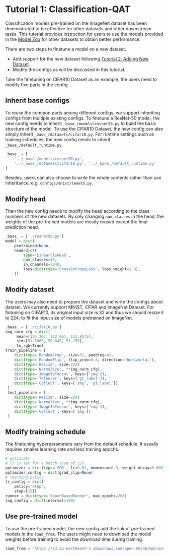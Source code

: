 # Tutorial 1: Classification-QAT 

Classification models pre-trained on the ImageNet dataset has been demonstrated to be effective for other datasets and other downstream tasks.
This tutorial provides instruction for users to use the models provided in the [Model Zoo](../model_zoo.md) for other datasets to obtain better performance.

There are two steps to finetune a model on a new dataset.

- Add support for the new dataset following [Tutorial 2: Adding New Dataset](new_dataset.md).
- Modify the configs as will be discussed in this tutorial.

Take the finetuning on CIFAR10 Dataset as an example, the users need to modify five parts in the config.

## Inherit base configs

To reuse the common parts among different configs, we support inheriting configs from multiple existing configs. To finetune a ResNet-50 model, the new config needs to inherit
`_base_/models/resnet50.py` to build the basic structure of the model. To use the CIFAR10 Dataset, the new config can also simply inherit `_base_/datasets/cifar10.py`. For runtime settings such as training schedules, the new config needs to inherit `_base_/default_runtime.py`.

```python
_base_ = [
    '../_base_/models/resnet50.py',
    '../_base_/datasets/cifar10.py', '../_base_/default_runtime.py'
]
```

Besides, users can also choose to write the whole contents rather than use inheritance, e.g. `configs/mnist/lenet5.py`.

## Modify head

Then the new config needs to modify the head according to the class numbers of the new datasets. By only changing `num_classes` in the head, the weights of the pre-trained models are mostly reused except the final prediction head.

```python
_base_ = ['./resnet50.py']
model = dict(
    pretrained=None,
    head=dict(
        type='LinearClsHead',
        num_classes=10,
        in_channels=2048,
        loss=dict(type='CrossEntropyLoss', loss_weight=1.0),
    ))
```

## Modify dataset

The users may also need to prepare the dataset and write the configs about dataset. We currently support MNIST, CIFAR and ImageNet Dataset.
For fintuning on CIFAR10, its original input size is 32 and thus we should resize it to 224, to fit the input size of models pretrained on ImageNet.

```python
_base_ = ['./cifar10.py']
img_norm_cfg = dict(
     mean=[125.307, 122.961, 113.8575],
     std=[51.5865, 50.847, 51.255],
     to_rgb=True)
train_pipeline = [
    dict(type='RandomCrop', size=32, padding=4),
    dict(type='RandomFlip', flip_prob=0.5, direction='horizontal'),
    dict(type='Resize', size=224)
    dict(type='Normalize', **img_norm_cfg),
    dict(type='ImageToTensor', keys=['img']),
    dict(type='ToTensor', keys=['gt_label']),
    dict(type='Collect', keys=['img', 'gt_label'])
 ]
 test_pipeline = [
    dict(type='Resize', size=224)
    dict(type='Normalize', **img_norm_cfg),
    dict(type='ImageToTensor', keys=['img']),
    dict(type='Collect', keys=['img'])
 ]
```

## Modify training schedule

The finetuning hyperparameters vary from the default schedule. It usually requires smaller learning rate and less training epochs.

```python
# optimizer
# lr is set for a batch size of 128
optimizer = dict(type='SGD', lr=0.01, momentum=0.9, weight_decay=0.0001)
optimizer_config = dict(grad_clip=None)
# learning policy
lr_config = dict(
    policy='step',
    step=[15])
runner = dict(type='EpochBasedRunner', max_epochs=200)
log_config = dict(interval=100)
```

## Use pre-trained model

To use the pre-trained model, the new config add the link of pre-trained models in the `load_from`. The users might need to download the model weights before training to avoid the download time during training.

```python
load_from = 'https://s3.ap-northeast-2.amazonaws.com/open-mmlab/mmclassification/models/tbd.pth'  # noqa
```
